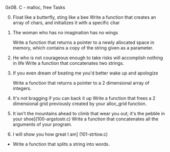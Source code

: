 0x0B. C - malloc, free
Tasks

0. Float like a butterfly, sting like a bee
	Write a function that creates an array of chars, and initializes it with a specific char

1. The woman who has no imagination has no wings

	Write a function that returns a pointer to a newly allocated space in memory, which contains a copy of the string given as a parameter.

2. He who is not courageous enough to take risks will accomplish nothing in life
	Write a function that concatenates two strings.
3. If you even dream of beating me you'd better wake up and apologize

	Write a function that returns a pointer to a 2 dimensional array of integers.
4. It's not bragging if you can back it up
	Write a function that frees a 2 dimensional grid previously created by your alloc_grid function.
5. It isn't the mountains ahead to climb that wear you out; it's the pebble in your shoe](100-argstostr.c)
	 Write a function that concatenates all the arguments of your program.
6. I will show you how great I am] (101-strtow.c)

- Write a function that splits a string into words.

